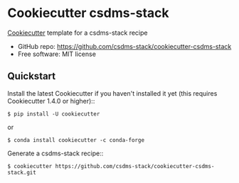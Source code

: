# Cookiecutter csdms-stack

[Cookiecutter](https://github.com/audreyr/cookiecutter) template
for a csdms-stack recipe

* GitHub repo: https://github.com/csdms-stack/cookiecutter-csdms-stack
* Free software: MIT license

## Quickstart

Install the latest Cookiecutter if you haven't installed it yet
(this requires Cookiecutter 1.4.0 or higher)::

    $ pip install -U cookiecutter

or

    $ conda install cookiecutter -c conda-forge

Generate a csdms-stack recipe::

    $ cookiecutter https://github.com/csdms-stack/cookiecutter-csdms-stack.git
